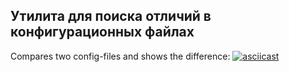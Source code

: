 ## Утилита для поиска отличий в конфигурационных файлах

Compares two config-files and shows the difference:
[![asciicast](https://asciinema.org/a/FsQv1a3Oj0yF0po2NqXO49geW.svg)](https://asciinema.org/a/FsQv1a3Oj0yF0po2NqXO49geW)